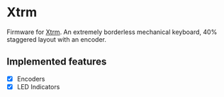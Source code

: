 # Xtrm

Firmware for [Xtrm](https://github.com/myst729/xtrm). An extremely borderless mechanical keyboard, 40% staggered layout with an encoder.

## Implemented features

- [x] Encoders
- [x] LED Indicators
